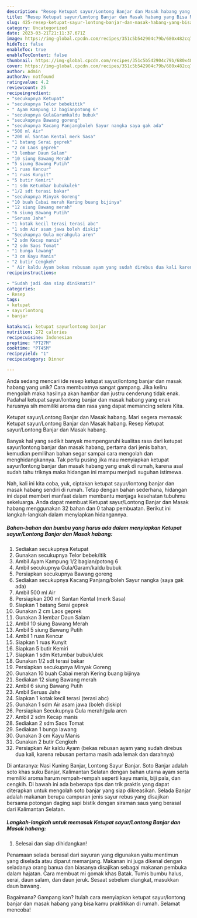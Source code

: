 ```yaml
---
description: "Resep Ketupat sayur/Lontong Banjar dan Masak habang yang Bisa Manjain Lidah"
title: "Resep Ketupat sayur/Lontong Banjar dan Masak habang yang Bisa Manjain Lidah"
slug: 425-resep-ketupat-sayur-lontong-banjar-dan-masak-habang-yang-bisa-manjain-lidah
category: Uncategorized
date: 2023-03-21T21:11:37.671Z
image: https://img-global.cpcdn.com/recipes/351c5b542904c79b/680x482cq70/ketupat-sayurlontong-banjar-dan-masak-habang-foto-resep-utama.jpg
hideToc: false
enableToc: true
enableTocContent: false
thumbnail: https://img-global.cpcdn.com/recipes/351c5b542904c79b/680x482cq70/ketupat-sayurlontong-banjar-dan-masak-habang-foto-resep-utama.jpg
cover: https://img-global.cpcdn.com/recipes/351c5b542904c79b/680x482cq70/ketupat-sayurlontong-banjar-dan-masak-habang-foto-resep-utama.jpg
author: Admin
authorAv: notfound
ratingvalue: 4.2
reviewcount: 25
recipeingredient:
- "secukupnya Ketupat"
- "secukupnya Telor bebekitik"
- " Ayam Kampung 12 bagianpotong 6"
- "secukupnya GulaGaramkaldu bubuk"
- "secukupnya Bawang goreng"
- "secukupnya Kacang Panjangboleh Sayur nangka saya gak ada"
- "500 ml Air"
- "200 ml Santan Kental merk Sasa"
- "1 batang Serai geprek"
- "2 cm Laos geprek"
- "3 lembar Daun Salam"
- "10 siung Bawang Merah"
- "5 siung Bawang Putih"
- "1 ruas Kencur"
- "1 ruas Kunyit"
- "5 butir Kemiri"
- "1 sdm Ketumbar bubukulek"
- "1/2 sdt terasi bakar"
- "secukupnya Minyak Goreng"
- "10 buah Cabai merah Kering buang bijinya"
- "12 siung Bawang merah"
- "6 siung Bawang Putih"
- "Seruas Jahe"
- "1 kotak kecil terasi terasi abc"
- "1 sdm Air asam jawa boleh diskip"
- "Secukupnya Gula merahgula aren"
- "2 sdm Kecap manis"
- "2 sdm Saos Tomat"
- "1 bunga lawang"
- "3 cm Kayu Manis"
- "2 butir Cengkeh"
- " Air kaldu Ayam bekas rebusan ayam yang sudah direbus dua kali karena rebusan pertama masih ada lemak dan darahnya"
recipeinstructions:

- "Sudah jadi dan siap dinikmati!"
categories:
- Resep
tags:
- ketupat
- sayurlontong
- banjar

katakunci: ketupat sayurlontong banjar 
nutrition: 272 calories
recipecuisine: Indonesian
preptime: "PT27M"
cooktime: "PT45M"
recipeyield: "1"
recipecategory: Dinner

---
```





Anda sedang mencari ide resep ketupat sayur/lontong banjar dan masak habang yang unik? Cara membuatnya sangat gampang. Jika keliru mengolah maka hasilnya akan hambar dan justru cenderung tidak enak. Padahal ketupat sayur/lontong banjar dan masak habang yang enak harusnya sih memiliki aroma dan rasa yang dapat memancing selera Kita.





Ketupat sayur/Lontong Banjar dan Masak habang. Mari segera memasak Ketupat sayur/Lontong Banjar dan Masak habang. Resep Ketupat sayur/Lontong Banjar dan Masak habang.

Banyak hal yang sedikit banyak mempengaruhi kualitas rasa dari ketupat sayur/lontong banjar dan masak habang, pertama dari jenis bahan, kemudian pemilihan bahan segar sampai cara mengolah dan menghidangkannya. Tak perlu pusing jika mau menyiapkan ketupat sayur/lontong banjar dan masak habang yang enak di rumah, karena asal sudah tahu triknya maka hidangan ini mampu menjadi suguhan istimewa.






Nah, kali ini kita coba, yuk, ciptakan ketupat sayur/lontong banjar dan masak habang sendiri di rumah. Tetap dengan bahan sederhana, hidangan ini dapat memberi manfaat dalam membantu menjaga kesehatan tubuhmu sekeluarga. Anda dapat membuat Ketupat sayur/Lontong Banjar dan Masak habang menggunakan 32 bahan dan 0 tahap pembuatan. Berikut ini langkah-langkah dalam menyiapkan hidangannya.

<!--inarticleads1-->

##### Bahan-bahan dan bumbu yang harus ada dalam menyiapkan Ketupat sayur/Lontong Banjar dan Masak habang:

1. Sediakan secukupnya Ketupat
1. Gunakan secukupnya Telor bebek/itik
1. Ambil  Ayam Kampung 1/2 bagian/potong 6
1. Ambil secukupnya Gula/Garam/kaldu bubuk
1. Persiapkan secukupnya Bawang goreng
1. Sediakan secukupnya Kacang Panjang/boleh Sayur nangka (saya gak ada)
1. Ambil 500 ml Air
1. Persiapkan 200 ml Santan Kental (merk Sasa)
1. Siapkan 1 batang Serai geprek
1. Gunakan 2 cm Laos geprek
1. Gunakan 3 lembar Daun Salam
1. Ambil 10 siung Bawang Merah
1. Ambil 5 siung Bawang Putih
1. Ambil 1 ruas Kencur
1. Siapkan 1 ruas Kunyit
1. Siapkan 5 butir Kemiri
1. Siapkan 1 sdm Ketumbar bubuk/ulek
1. Gunakan 1/2 sdt terasi bakar
1. Persiapkan secukupnya Minyak Goreng
1. Gunakan 10 buah Cabai merah Kering buang bijinya
1. Sediakan 12 siung Bawang merah
1. Ambil 6 siung Bawang Putih
1. Ambil Seruas Jahe
1. Siapkan 1 kotak kecil terasi (terasi abc)
1. Gunakan 1 sdm Air asam jawa (boleh diskip)
1. Persiapkan Secukupnya Gula merah/gula aren
1. Ambil 2 sdm Kecap manis
1. Sediakan 2 sdm Saos Tomat
1. Sediakan 1 bunga lawang
1. Gunakan 3 cm Kayu Manis
1. Gunakan 2 butir Cengkeh
1. Persiapkan  Air kaldu Ayam (bekas rebusan ayam yang sudah direbus dua kali, karena rebusan pertama masih ada lemak dan darahnya)


Di antaranya: Nasi Kuning Banjar, Lontong Sayur Banjar. Soto Banjar adalah soto khas suku Banjar, Kalimantan Selatan dengan bahan utama ayam serta memiliki aroma harum rempah-rempah seperti kayu manis, biji pala, dan cengkih. Di bawah ini ada beberapa tips dan trik praktis yang dapat diterapkan untuk mengolah soto banjar yang siap dikreasikan. Selada Banjar adalah makanan berupa campuran jenis sayur rebus yang disajikan bersama potongan daging sapi bistik dengan siraman saus yang berasal dari Kalimantan Selatan. 

<!--inarticleads2-->

##### Langkah-langkah untuk memasak Ketupat sayur/Lontong Banjar dan Masak habang:


1. Selesai dan siap dihidangkan!

Penamaan selada berasal dari sayuran yang digunakan yaitu mentimun yang diselada atau diparut memanjang. Makanan ini juga dikenal dengan seladanya orang banua dan biasanya disajikan sebagai makanan pembuka dalam hajatan. Cara membuat mi gomak khas Batak. Tumis bumbu halus, serai, daun salam, dan daun jeruk. Sesaat sebelum diangkat, masukkan daun bawang. 

Bagaimana? Gampang kan? Itulah cara menyiapkan ketupat sayur/lontong banjar dan masak habang yang bisa kamu praktikkan di rumah. Selamat mencoba!
